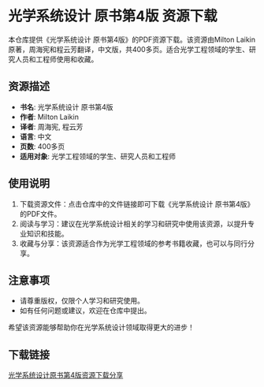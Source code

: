 # 光学系统设计 原书第4版 资源下载

本仓库提供《光学系统设计 原书第4版》的PDF资源下载。该资源由Milton Laikin原著，周海宪和程云芳翻译，中文版，共400多页。适合光学工程领域的学生、研究人员和工程师使用和收藏。

## 资源描述

- **书名**: 光学系统设计 原书第4版
- **作者**: Milton Laikin
- **译者**: 周海宪, 程云芳
- **语言**: 中文
- **页数**: 400多页
- **适用对象**: 光学工程领域的学生、研究人员和工程师

## 使用说明

1. 下载资源文件：点击仓库中的文件链接即可下载《光学系统设计 原书第4版》的PDF文件。
2. 阅读与学习：建议在光学系统设计相关的学习和研究中使用该资源，以提升专业知识和技能。
3. 收藏与分享：该资源适合作为光学工程领域的参考书籍收藏，也可以与同行分享。

## 注意事项

- 请尊重版权，仅限个人学习和研究使用。
- 如有任何问题或建议，欢迎在仓库中提出。

希望该资源能够帮助你在光学系统设计领域取得更大的进步！

## 下载链接

[光学系统设计原书第4版资源下载分享](https://pan.quark.cn/s/7bc2a2447ccc)